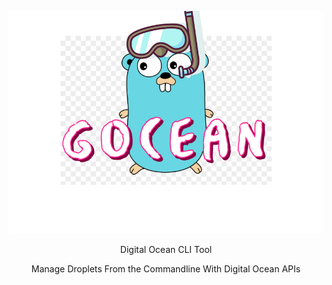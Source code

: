 ![](https://github.com/nickmancari/gocean/blob/master/img/gocean_logo.png)
<p align='center'>Digital Ocean  CLI Tool</p>
<p align='center'>Manage Droplets From the Commandline With Digital Ocean APIs</p>
